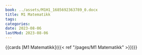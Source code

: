 ```yaml
---
book: ../assets/M1H1_1685692363789_0.docx
title: M1 Matematikk
tags:
categories:
date: 2023-08-06
lastMod: 2023-08-06
---
```





{{cards [M1 Matematikk]({{< ref "/pages/M1 Matematikk" >}})}}


